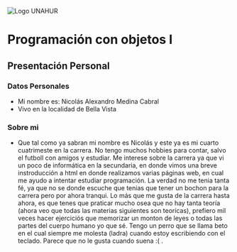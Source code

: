 ![Logo UNAHUR](./UNAHUR.png)

# Programación con objetos I
## Presentación Personal

### Datos Personales
- Mi nombre es: Nicolás Alexandro Medina Cabral
- Vivo en la localidad de Bella Vista


### Sobre mi
- Que tal como ya sabran mi nombre es Nicolás y este ya es mi cuarto cuatrimeste en la carrera. No tengo muchos hobbies para contar, salvo el futboll con amigos y estudiar. Me interese sobre la carrera ya que vi un poco de informática en la secundaria, en donde vimos una breve instroducción a html en donde realizamos varias páginas web, en cual me ayudo a intentar estudiar programación. La verdad no me tenia tanta fé, ya que no se donde escuche que tenias que tener un bochon para la carrera pero por ahora tranqui. Lo más que me gusta de la carrera hasta ahora, es que tenes que praticar mucho osea que no hay tanta teoría (ahora veo que todas las materias siguientes son teorícas), prefiero mil veces hacer ejerciciós que memorizar un monton de leyes o todas las partes del cuerpo humano yo que sé. Tengo un perro que se llama beto en el cual siempre me molesta (ladra) cuando estoy escribiendo con el teclado. Parece que no le gusta cuando suena :( .

